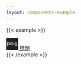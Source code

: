 ```yaml
---
layout: components-example
---
```


{{< example >}}
<nav class="navbar navbar-light bg-light">
  <div class="container">
    <a class="navbar-brand" href="#">
      <img src="/img/pdis-logo-final-inverse.png" width="32" height="32" alt="logo" class="rounded">
      <span class="navbar-brand h3">標題</span>
    </a>
  </div>
</nav>
{{< /example >}}